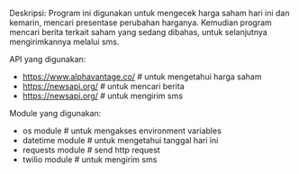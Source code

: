 Deskripsi:
Program ini digunakan untuk mengecek harga saham hari ini dan kemarin, mencari presentase perubahan harganya.
Kemudian program mencari berita terkait saham yang sedang dibahas, untuk selanjutnya mengirimkannya melalui sms.

API yang digunakan:
* https://www.alphavantage.co/  # untuk mengetahui harga saham
* https://newsapi.org/          # untuk mencari berita
* https://newsapi.org/          # untuk mengirim sms

Module yang digunakan:
* os module         # untuk mengakses environment variables
* datetime module   # untuk mengetahui tanggal hari ini
* requests module   # send http request
* twilio module     # untuk mengirim sms
